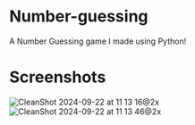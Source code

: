 # Number-guessing
A Number Guessing game I made using Python!

# Screenshots
![CleanShot 2024-09-22 at 11 13 16@2x](https://github.com/user-attachments/assets/59240ede-9aa3-4219-9335-76b529fe357e)
![CleanShot 2024-09-22 at 11 13 46@2x](https://github.com/user-attachments/assets/da29b0bf-51df-4683-8b57-00f397333913)
